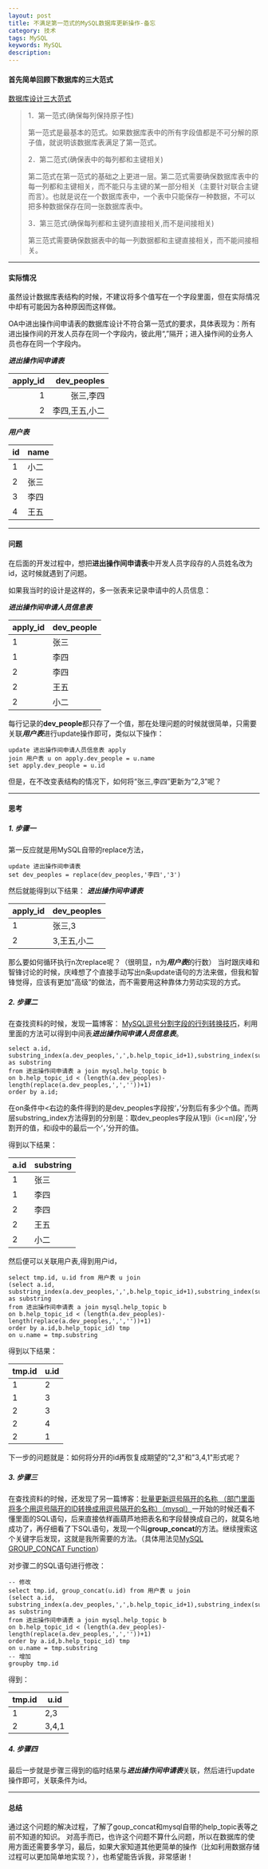 ```yaml
---
layout: post
title: 不满足第一范式的MySQL数据库更新操作-备忘
category: 技术
tags: MySQL
keywords: MySQL
description: 
---
```



#### 首先简单回顾下数据库的三大范式

[数据库设计三大范式](http://www.cnblogs.com/linjiqin/archive/2012/04/01/2428695.html)
> 1．第一范式(确保每列保持原子性)
> 
> 第一范式是最基本的范式。如果数据库表中的所有字段值都是不可分解的原子值，就说明该数据库表满足了第一范式。
> 
> 2．第二范式(确保表中的每列都和主键相关)
> 
> 第二范式在第一范式的基础之上更进一层。第二范式需要确保数据库表中的每一列都和主键相关，而不能只与主键的某一部分相关（主要针对联合主键而言）。也就是说在一个数据库表中，一个表中只能保存一种数据，不可以把多种数据保存在同一张数据库表中。
> 
> 3．第三范式(确保每列都和主键列直接相关,而不是间接相关)
> 
> 第三范式需要确保数据表中的每一列数据都和主键直接相关，而不能间接相关。

---

#### 实际情况

虽然设计数据库表结构的时候，不建议将多个值写在一个字段里面，但在实际情况中却有可能因为各种原因而这样做。

OA中进出操作间申请表的数据库设计不符合第一范式的要求，具体表现为：所有进出操作间的开发人员存在同一个字段内，彼此用“,”隔开；进入操作间的业务人员也存在同一个字段内。

***进出操作间申请表***

 apply_id | dev_peoples 
|---------:|----------:|
| 1  |     张三,李四   |
| 2  | 李四,王五,小二   |


***用户表***

id | name
|---|---|
1 | 小二
2 | 张三
3 | 李四
4 | 王五


---

#### 问题

在后面的开发过程中，想把**进出操作间申请表**中开发人员字段存的人员姓名改为id，这时候就遇到了问题。

如果我当时的设计是这样的，多一张表来记录申请中的人员信息：

***进出操作间申请人员信息表***

apply_id | dev_people
---|---
1 | 张三
1 | 李四
2 | 李四
2 | 王五
2 | 小二

每行记录的**dev_people**都只存了一个值，那在处理问题的时候就很简单，只需要关联***用户表***进行update操作即可，类似以下操作：

```
update 进出操作间申请人员信息表 apply
join 用户表 u on apply.dev_people = u.name
set apply.dev_people = u.id
```

但是，在不改变表结构的情况下，如何将“张三,李四”更新为“2,3”呢？

---

#### 思考

##### 1. 步骤一

第一反应就是用MySQL自带的replace方法，

```
update 进出操作间申请表
set dev_peoples = replace(dev_peoples,'李四','3')
```
然后就能得到以下结果：
***进出操作间申请表***

apply_id  | dev_peoples 
---|---
 1 | 张三,3
 2 | 3,王五,小二
 
 那么要如何循环执行n次replace呢？（很明显，n为***用户表***的行数）
 当时跟庆峰和智锋讨论的时候，庆峰想了个直接手动写出n条update语句的方法来做，但我和智锋觉得，应该有更加“高级”的做法，而不需要用这种靠体力劳动实现的方式。
 
 ##### 2. 步骤二
 
 在查找资料的时候，发现一篇博客：
 [MySQL逗号分割字段的行列转换技巧](http://www.cnblogs.com/cenalulu/archive/2012/08/20/2647463.html)，利用里面的方法可以得到中间表***进出操作间申请人员信息表***。
 
```
select a.id, 
substring_index(a.dev_peoples,',',b.help_topic_id+1),substring_index(substring_index(a.dev_peoples,',',b.help_topic_id+1),',',-1)  as substring   
from 进出操作间申请表 a join mysql.help_topic b 
on b.help_topic_id < (length(a.dev_peoples)-length(replace(a.dev_peoples,',',''))+1) 
order by a.id;
```
在on条件中<右边的条件得到的是dev_peoples字段按‘，’分割后有多少个值。而两层substring_index方法得到的分别是：取dev_peoples字段从1到i（i<=n)段‘，’分割开的值，和i段中的最后一个‘，’分开的值。

得到以下结果：

a.id | substring
---|---
1 | 张三
1 | 李四
2 | 李四
2 | 王五
2 | 小二

然后便可以关联用户表,得到用户id，

```
select tmp.id, u.id from 用户表 u join
(select a.id, 
substring_index(a.dev_peoples,',',b.help_topic_id+1),substring_index(substring_index(a.dev_peoples,',',b.help_topic_id+1),',',-1)  as substring   
from 进出操作间申请表 a join mysql.help_topic b 
on b.help_topic_id < (length(a.dev_peoples)-length(replace(a.dev_peoples,',',''))+1) 
order by a.id,b.help_topic_id) tmp 
on u.name = tmp.substring
```
得到以下结果：

tmp.id | u.id
---|---
1 | 2
1 | 3
2 | 3
2 | 4
2 | 1

下一步的问题就是：如何将分开的id再恢复成期望的"2,3"和"3,4,1"形式呢？

##### 3. 步骤三

在查找资料的时候，还发现了另一篇博客：[批量更新逗号隔开的名称 （部门里面将多个用逗号隔开的ID转换成用逗号隔开的名称）（mysql）](http://blog.csdn.net/sunshine901106/article/details/48051675)一开始的时候还看不懂里面的SQL语句，后来直接依样画葫芦地把表名和字段替换成自己的，就莫名地成功了，再仔细看了下SQL语句，发现一个叫**group_concat**的方法。继续搜索这个关键字后发现，这就是我所需要的方法。（具体用法见[MySQL GROUP_CONCAT Function](http://www.mysqltutorial.org/mysql-group_concat/)）

对步骤二的SQL语句进行修改：

```
-- 修改
select tmp.id, group_concat(u.id) from 用户表 u join
(select a.id, 
substring_index(a.dev_peoples,',',b.help_topic_id+1),substring_index(substring_index(a.dev_peoples,',',b.help_topic_id+1),',',-1)  as substring   
from 进出操作间申请表 a join mysql.help_topic b 
on b.help_topic_id < (length(a.dev_peoples)-length(replace(a.dev_peoples,',',''))+1) 
order by a.id,b.help_topic_id) tmp 
on u.name = tmp.substring
-- 增加
groupby tmp.id
```

得到：

tmp.id | u.id
---|---
1 | 2,3
2 | 3,4,1

##### 4. 步骤四

最后一步就是步骤三得到的临时结果与***进出操作间申请表***关联，然后进行update操作即可，关联条件为id。

---

#### 总结

通过这个问题的解决过程，了解了goup_concat和mysql自带的help_topic表等之前不知道的知识。
对高手而已，也许这个问题不算什么问题，所以在数据库的使用方面还需要多学习，最后，如果大家知道其他更简单的操作（比如利用数据存储过程可以更加简单地实现？），也希望能告诉我，非常感谢！
